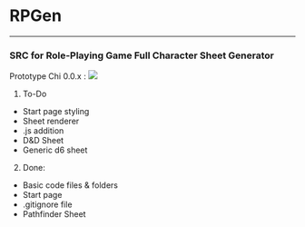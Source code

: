 # RPGen
***
### SRC for Role-Playing Game Full Character Sheet Generator


Prototype Chi 0.0.x :
![](http://i.imgur.com/kGfWTsq.gif)

1. To-Do
* Start page styling
* Sheet renderer
* .js addition
* D&D Sheet
* Generic d6 sheet


2. Done:
* Basic code files & folders
* Start page
* .gitignore file
* Pathfinder Sheet
